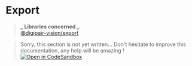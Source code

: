 # Export

> **_ Libraries concerned _**  
> [@digipair-vision/export](https://www.npmjs.com/package/@digipair-vision/export)

> Sorry, this section is not yet written... Don't hesitate to improve this documentation, any help will be amazing !  
> [![Open in CodeSandbox](https://codesandbox.io/static/img/play-codesandbox.svg)](https://githubbox.com/digipair-vision/digipair-vision/blob/master/docs/export.md)
